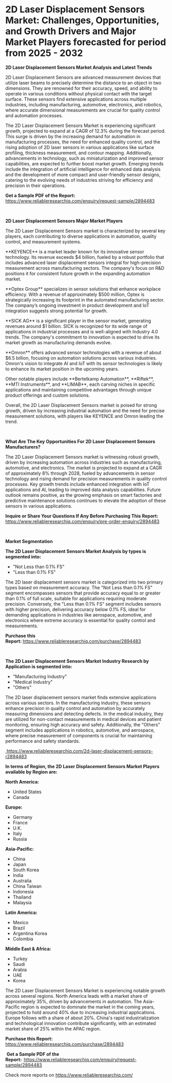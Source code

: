 <p><h1>2D Laser Displacement Sensors Market: Challenges, Opportunities, and Growth Drivers and Major Market Players forecasted for period from 2025 - 2032</h1></p><p><strong>2D Laser Displacement Sensors Market Analysis and Latest Trends</strong></p>
<p><p>2D Laser Displacement Sensors are advanced measurement devices that utilize laser beams to precisely determine the distance to an object in two dimensions. They are renowned for their accuracy, speed, and ability to operate in various conditions without physical contact with the target surface. These sensors find extensive applications across multiple industries, including manufacturing, automotive, electronics, and robotics, where accurate dimensional measurements are crucial for quality control and automation processes.</p><p>The 2D Laser Displacement Sensors Market is experiencing significant growth, projected to expand at a CAGR of 12.3% during the forecast period. This surge is driven by the increasing demand for automation in manufacturing processes, the need for enhanced quality control, and the rising adoption of 2D laser sensors in various applications like surface profiling, thickness measurement, and contour mapping. Additionally, advancements in technology, such as miniaturization and improved sensor capabilities, are expected to further boost market growth. Emerging trends include the integration of artificial intelligence for enhanced data analysis and the development of more compact and user-friendly sensor designs, catering to the evolving needs of industries striving for efficiency and precision in their operations.</p></p>
<p><strong>Get a Sample PDF of the Report:&nbsp;</strong> <a href="https://www.reliableresearchiq.com/enquiry/request-sample/2894483?utm_campaign=3252&utm_medium=2&utm_source=Github&utm_content=ia&utm_term=15032025&utm_id=2d-laser-displacement-sensors">https://www.reliableresearchiq.com/enquiry/request-sample/2894483</a></p>
<p>&nbsp;</p>
<p><strong>2D Laser Displacement Sensors Major Market Players</strong></p>
<p><p>The 2D Laser Displacement Sensors market is characterized by several key players, each contributing to diverse applications in automation, quality control, and measurement systems. </p><p>**KEYENCE** is a market leader known for its innovative sensor technology. Its revenue exceeds $4 billion, fueled by a robust portfolio that includes advanced laser displacement sensors integral for high-precision measurement across manufacturing sectors. The company's focus on R&D positions it for consistent future growth in the expanding automation market.</p><p>**Optex Group** specializes in sensor solutions that enhance workplace efficiency. With a revenue of approximately $500 million, Optex is strategically increasing its footprint in the automated manufacturing sector. The company’s ongoing investment in product development and IoT integration suggests strong potential for growth.</p><p>**SICK AG** is a significant player in the sensor market, generating revenues around $1 billion. SICK is recognized for its wide range of applications in industrial processes and is well-aligned with Industry 4.0 trends. The company's commitment to innovation is expected to drive its market growth as manufacturing demands evolve.</p><p>**Omron** offers advanced sensor technologies with a revenue of about $6.5 billion, focusing on automation solutions across various industries. Omron's vision to integrate AI and IoT with its sensor technologies is likely to enhance its market position in the upcoming years.</p><p>Other notable players include **Bertelkamp Automation**, **Riftek**, **MTI Instruments**, and **LIMAB**, each carving niches in specific applications and maintaining competitive advantages through unique product offerings and custom solutions.</p><p>Overall, the 2D Laser Displacement Sensors market is poised for strong growth, driven by increasing industrial automation and the need for precise measurement solutions, with players like KEYENCE and Omron leading the trend.</p></p>
<p>&nbsp;</p>
<p><strong>What Are The Key Opportunities For 2D Laser Displacement Sensors Manufacturers?</strong></p>
<p><p>The 2D Laser Displacement Sensors market is witnessing robust growth, driven by increasing automation across industries such as manufacturing, automotive, and electronics. The market is projected to expand at a CAGR of approximately 8% through 2028, fueled by advancements in sensor technology and rising demand for precision measurements in quality control processes. Key growth trends include enhanced integration with IoT applications and AI, leading to improved data analysis capabilities. Future outlook remains positive, as the growing emphasis on smart factories and predictive maintenance solutions continues to elevate the adoption of these sensors in various applications.</p></p>
<p><strong>Inquire or Share Your Questions If Any Before Purchasing This Report:</strong> <a href="https://www.reliableresearchiq.com/enquiry/pre-order-enquiry/2894483?utm_campaign=3252&utm_medium=2&utm_source=Github&utm_content=ia&utm_term=15032025&utm_id=2d-laser-displacement-sensors">https://www.reliableresearchiq.com/enquiry/pre-order-enquiry/2894483</a></p>
<p>&nbsp;</p>
<p><strong>Market Segmentation</strong></p>
<p><strong>The 2D Laser Displacement Sensors Market Analysis by types is segmented into:</strong></p>
<p><ul><li>"Not Less than 0.1% FS"</li><li>"Less than 0.1% FS"</li></ul></p>
<p><p>The 2D laser displacement sensors market is categorized into two primary types based on measurement accuracy. The "Not Less than 0.1% FS" segment encompasses sensors that provide accuracy equal to or greater than 0.1% of full scale, suitable for applications requiring moderate precision. Conversely, the "Less than 0.1% FS" segment includes sensors with higher precision, delivering accuracy below 0.1% FS, ideal for demanding applications in industries like aerospace, automotive, and electronics where extreme accuracy is essential for quality control and measurements.</p></p>
<p><strong>Purchase this Report:&nbsp;</strong><a href="https://www.reliableresearchiq.com/purchase/2894483?utm_campaign=3252&utm_medium=2&utm_source=Github&utm_content=ia&utm_term=15032025&utm_id=2d-laser-displacement-sensors">https://www.reliableresearchiq.com/purchase/2894483</a></p>
<p>&nbsp;</p>
<p><strong>The 2D Laser Displacement Sensors Market Industry Research by Application is segmented into:</strong></p>
<p><ul><li>"Manufacturing Industry"</li><li>"Medical Industry"</li><li>"Others"</li></ul></p>
<p><p>The 2D laser displacement sensors market finds extensive applications across various sectors. In the manufacturing industry, these sensors enhance precision in quality control and automation by accurately measuring dimensions and detecting defects. In the medical industry, they are utilized for non-contact measurements in medical devices and patient monitoring, ensuring high accuracy and safety. Additionally, the "Others" segment includes applications in robotics, automotive, and aerospace, where precise measurement of components is crucial for maintaining performance and safety standards.</p></p>
<p><a href="https://www.reliableresearchiq.com/2d-laser-displacement-sensors-r2894483?utm_campaign=3252&utm_medium=2&utm_source=Github&utm_content=ia&utm_term=15032025&utm_id=2d-laser-displacement-sensors">&nbsp;https://www.reliableresearchiq.com/2d-laser-displacement-sensors-r2894483</a></p>
<p><strong>In terms of Region, the 2D Laser Displacement Sensors Market Players available by Region are:</strong></p>
<p>
    <p> <strong> North America: </strong>
        <ul>
            <li>United States</li>
            <li>Canada</li>
        </ul>
        </p> 
    <p> <strong> Europe: </strong>
        <ul>
            <li>Germany</li>
            <li>France</li>
            <li>U.K.</li>
            <li>Italy</li>
            <li>Russia</li>
        </ul>
        </p> 
    <p> <strong> Asia-Pacific: </strong>
        <ul>
            <li>China</li>
            <li>Japan</li>
            <li>South Korea</li>
            <li>India</li>
            <li>Australia</li>
            <li>China Taiwan</li>
            <li>Indonesia</li>
            <li>Thailand</li>
            <li>Malaysia</li>
        </ul>
        </p> 
    <p> <strong> Latin America: </strong>
        <ul>
            <li>Mexico</li>
            <li>Brazil</li>
            <li>Argentina Korea</li>
            <li>Colombia</li>
        </ul>
        </p> 
    <p> <strong> Middle East & Africa: </strong>
        <ul>
            <li>Turkey</li>
            <li>Saudi</li>
            <li>Arabia</li>
            <li>UAE</li>
            <li>Korea</li>
        </ul>
    </p>
    </p>
<p><p>The 2D Laser Displacement Sensors Market is experiencing notable growth across several regions. North America leads with a market share of approximately 35%, driven by advancements in automation. The Asia-Pacific region is expected to dominate the market in the coming years, projected to hold around 40% due to increasing industrial applications. Europe follows with a share of about 20%. China's rapid industrialization and technological innovation contribute significantly, with an estimated market share of 25% within the APAC region.</p></p>
<p><strong>Purchase this Report: </strong><a href="https://www.reliableresearchiq.com/purchase/2894483?utm_campaign=3252&utm_medium=2&utm_source=Github&utm_content=ia&utm_term=15032025&utm_id=2d-laser-displacement-sensors">https://www.reliableresearchiq.com/purchase/2894483</a></p>
<p>&nbsp;<strong>Get a Sample PDF of the Report:&nbsp;&nbsp;</strong><a href="https://www.reliableresearchiq.com/enquiry/request-sample/2894483?utm_campaign=3252&utm_medium=2&utm_source=Github&utm_content=ia&utm_term=15032025&utm_id=2d-laser-displacement-sensors">https://www.reliableresearchiq.com/enquiry/request-sample/2894483</a></p>
<p><strong></strong></p>
<p>Check more reports on <a href="https://www.reliableresearchiq.com/?utm_campaign=3252&utm_medium=2&utm_source=Github&utm_content=ia&utm_term=15032025&utm_id=2d-laser-displacement-sensors">https://www.reliableresearchiq.com/</a></p>